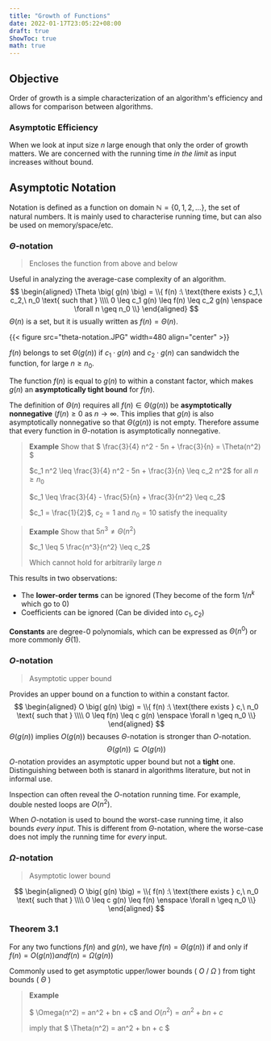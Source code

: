 ```yaml
---
title: "Growth of Functions"
date: 2022-01-17T23:05:22+08:00
draft: true
ShowToc: true
math: true
---
```


## Objective

Order of growth is a simple characterization of an algorithm's efficiency and allows for comparison between algorithms.

### Asymptotic Efficiency

When we look at input size $n$ large enough that only the order of growth matters. We are concerned with the running time *in the limit* as input increases without bound.



## Asymptotic Notation

Notation is defined as a function on domain $\mathbb{N} = \{ 0,1,2,\dots \}$, the set of natural numbers. It is mainly used to characterise running time, but can also be used on memory/space/etc.



### $\Theta$-notation

>Encloses the function from above and below

Useful in analyzing the average-case complexity of an algorithm. 
$$
\begin{aligned}
\Theta \big( g(n) \big)
= \\{ f(n) :\ \text{there exists } c_1,\ c_2,\ n_0 \text{ such that } \\\\
 0 \leq c_1 g(n) \leq f(n) \leq c_2 g(n) \enspace \forall n \geq n_0
\\}
\end{aligned}
$$
$\Theta(n)$ is a set, but it is usually written as $f(n) = \Theta(n)$.

{{< figure src="theta-notation.JPG" width=480 align="center" >}}

$f(n)$ belongs to set $\Theta(g(n))$ if $c_1 \cdot g(n)$ and $c_2 \cdot g(n)$ can sandwidch the function, for large $n \geq n_0$. 

The function $f(n)$ is equal to $g(n)$ to within a constant factor, which makes $g(n)$ an **asymptotically tight bound** for $f(n)$.

The definition of $\Theta(n)$ requires all $f(n) \in \Theta(g(n))$ be **asymptotically nonnegative** ($f(n) \geq 0$ as $n \rightarrow \infty$. This implies that $g(n)$ is also asymptotically nonnegative so that $\Theta(g(n))$ is not empty. Therefore assume that every function in $\Theta$-notation is asymptotically nonnegative.

> **Example** Show that $ \frac{3}{4} n^2 - 5n + \frac{3}{n} = \Theta(n^2) $
>
> $c_1 n^2 \leq \frac{3}{4} n^2 - 5n + \frac{3}{n} \leq c_2 n^2$   for all $n \geq n_0$
>
> $c_1 \leq \frac{3}{4} - \frac{5}{n} + \frac{3}{n^2} \leq c_2$
>
> $c_1 = \frac{1}{2}$, $c_2 = 1$ and $n_0 = 10$ satisfy the inequality

> **Example** Show that $5n^3 \neq \Theta(n^2)$
>
> $c_1 \leq 5 \frac{n^3}{n^2} \leq c_2$ 
>
> Which cannot hold for arbitrarily large $n$

This results in two observations:

- The **lower-order terms** can be ignored
  (They become of the form $1 / n^k$ which go to $0$)
- Coefficients can be ignored
  (Can be divided into $c_1, c_2$)

**Constants** are degree-0 polynomials, which can be expressed as $\Theta(n^0)$ or more commonly $\Theta(1)$.



### $O$-notation

> Asymptotic upper bound

Provides an upper bound on a function to within a constant factor.
$$
\begin{aligned}
O \big( g(n) \big)
= \\{ f(n) :\ \text{there exists } c,\ n_0 \text{ such that } \\\\
 0 \leq f(n) \leq c g(n) \enspace \forall n \geq n_0
\\}
\end{aligned}
$$
$\Theta(g(n))$ implies $O(g(n))$ becauses $\Theta$-notation is stronger than $O$-notation.
$$
\Theta(g(n)) \subseteq O(g(n))
$$
$O$-notation provides an asymptotic upper bound but not a **tight** one. Distinguishing between both is stanard in algorithms literature, but not in informal use.

Inspection can often reveal the $O$-notation running time. For example, double nested loops are $O(n^2)$.

When $O$-notation is used to bound the worst-case running time, it also bounds *every input*. This is different from $\Theta$-notation, where the worse-case does not imply the running time for *every* input.



### $\Omega$-notation

> Asymptotic lower bound

$$
\begin{aligned}
O \big( g(n) \big)
= \\{ f(n) :\ \text{there exists } c,\ n_0 \text{ such that } \\\\
 0  \leq c g(n) \leq f(n) \enspace \forall n \geq n_0
\\}
\end{aligned}
$$



### Theorem 3.1

For any two functions $f(n)$ and $g(n)$, we have $f(n) = \Theta(g(n))$ if and only if $f(n) = O(g(n)) and f(n) = \Omega(g(n))$

Commonly used to get asymptotic upper/lower bounds ( $O$ / $\Omega$ ) from tight bounds ( $\Theta$ )

> **Example**
>
> $ \Omega(n^2) = an^2 + bn + c$   and  $O(n^2) = an^2 + bn + c$
>
> imply that $ \Theta(n^2) = an^2 + bn + c $
